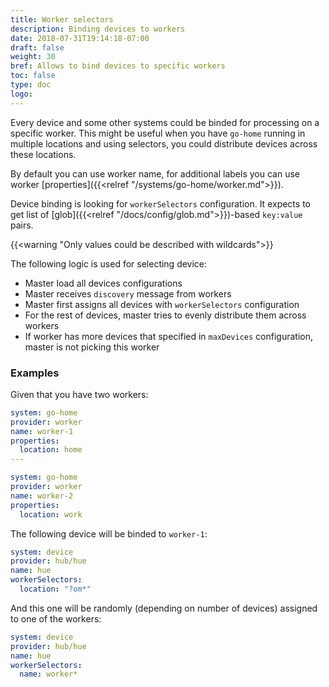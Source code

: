 ```yaml
---
title: Worker selectors
description: Binding devices to workers
date: 2018-07-31T19:14:18-07:00
draft: false
weight: 30
bref: Allows to bind devices to specific workers
toc: false
type: doc
logo:
---
```

Every device and some other systems could be binded for processing on
a specific worker. This might be useful when you have `go-home` running in
multiple locations and using selectors, you could distribute
devices across these locations.

By default you can use worker name, for additional labels you can use worker
[properties]({{<relref "/systems/go-home/worker.md">}}).

Device binding is looking for `workerSelectors` configuration. It expects to get
list of [glob]({{<relref "/docs/config/glob.md">}})-based `key:value` pairs.

{{<warning "Only values could be described with wildcards">}}

The following logic is used for selecting device:

* Master load all devices configurations
* Master receives `discovery` message from workers
* Master first assigns all devices with `workerSelectors` configuration
* For the rest of devices, master tries to evenly distribute them across workers
* If worker has more devices that specified in `maxDevices` configuration,
master is not picking this worker

### Examples

Given that you have two workers:

```yaml
system: go-home
provider: worker
name: worker-1
properties:
  location: home
---

system: go-home
provider: worker
name: worker-2
properties:
  location: work
```

The following device will be binded to `worker-1`:

```yaml
system: device
provider: hub/hue
name: hue
workerSelectors:
  location: "?om*"
```

And this one will be randomly (depending on number of devices) assigned to
one of the workers:

```yaml
system: device
provider: hub/hue
name: hue
workerSelectors:
  name: worker*
```
